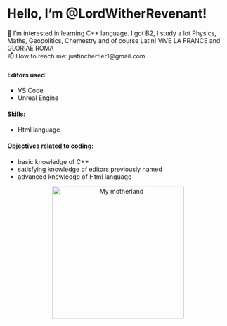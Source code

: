   <html>

<body>

<head>
<h1> Hello, I’m @LordWitherRevenant!</h1>
  👀 I’m interested in learning C++ language. 
  I got B2, I study a lot Physics, Maths, Geopolitics, Chemestry and of course Latin! 
  VIVE LA FRANCE and GLORIAE ROMA
</head>
<br>
<head>
 📫 How to reach me: justinchertier1@gmail.com 
</head>
<br>
<head>
  <h4>Editors used:</h4>
<ul>
<li> VS Code </li>
<li> Unreal Engine </li>
</ul>
</head>

<head>
  <h4>Skills:</h4>
  <ul>
  <li>Html language</li>
  </ul>
</head>

<head>
<h4>Objectives related to coding:</h4>
<ul>
<li>basic knowledge of C++</li>
<li>satisfying knowledge of editors previously named</li>
<li>advanced knowledge of Html language
</ul>
</head>

<p align="center"> <img scr="https://images-ext-2.discordapp.net/external/7G35VXKyXwpTPXpf7FwU2wEdeAzueQq6elGwvcMQfkM/https/media.tenor.com/qOkNTvrChHUAAAPo/fleurdelise.mp4" height="300" width="300" alt="My motherland" />
 
</body

<!---
LordWitherRatio/LordWitherRatio is a ✨ special ✨ repository because its `README.md` (this file) appears on your GitHub profile.
You can click the Preview link to take a look at your changes.
--->
